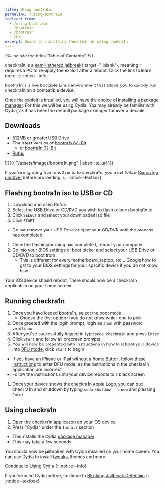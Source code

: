 ```yaml
---
title: Using bootra1n
permalink: /using-bootra1n
redirect_from:
  - /using-bootrain
  - /bootra1n
  - /bootrain
  - /br
excerpt: Guide to installing Checkra1n by using bootra1n
---
```

<link rel="shortcut icon" type="image/png" href="/assets/images/jb/checkra1n.png">

{% include toc title="Table of Contents" %}

checkra1n is a [semi-tethered jailbreak](/types-of-jailbreak#semi-tethered-jailbreaks){:target="_blank"}, meaning it requires a PC to re-apply the exploit after a reboot. Click the link to learn more.
{:.notice--info}

bootra1n is a live bootable Linux environment that allows you to quickly run checkra1n on a compatible device.

Once the exploit is installed, you will have the choice of installing a [package manager](faq#package-manager). For this we will be using Cydia. You may already be familiar with Cydia, as it has been the default package manager for over a decade.

## Downloads

- 512MB or greater USB Drive
- The latest version of [bootra1n 64-Bit](https://github.com/foxlet/bootra1n/releases/download/0.10.2/bootra1n-x86_64-0.10.2-20200526.iso)
    - or [bootra1n 32-Bit](https://github.com/foxlet/bootra1n/releases/download/0.10.2/bootra1n-i686-0.10.2-20200526.iso)
- [Rufus](https://rufus.ie/)

![]({{ "/assets/images/bootra1n.png" | absolute_url }})

If you're migrating from unc0ver to to checkra1n, you must follow [Removing unc0ver](removing-unc0ver) before proceeding.
{: .notice--textbox}

## Flashing bootra1n iso to USB or CD

1. Download and open Rufus
1. Select the USB Drive or CD/DVD you wish to flash or burn bootra1n to
1. Click `SELECT` and select your downloaded iso file
1. Click `START`
  - Do not remove your USB Drive or eject your CD/DVD until the process has completed
1. Once the flashing/burning has completed, reboot your computer
1. Go into your BIOS settings or boot picker and select your USB Drive or CD/DVD to boot from
    - This is different for every motherboard, laptop, etc... Google how to get to your BIOS settings for your specific device if you do not know how

Your iOS device should reboot. There should now be a checkra1n application on your home screen.

## Running checkra1n
1. Once you have loaded bootra1n, select the boot mode
    - Choose the first option if you do not know which one to pick
1. Once greeted with the login prompt, login as `anon` with password `voidlinux`
1. After you've successfully logged in type `sudo checkra1n` and press `Enter`
1. Click `Start` and follow all onscreen prompts
1. You will now be presented with instructions in how to reboot your device into [DFU mode](faq#dfu_mode), click `Start` to begin
  - If you have an iPhone or iPad without a Home Button, follow [these instructions](troubleshooting#iphonex_dfu) to enter DFU mode, as the instructions in the checkra1n application are incorrect
  - Follow the instructions until your device reboots to a black screen
1. Once your device shows the checkra1n Apple Logo, you can quit checkra1n and shutdown by typing `sudo shutdown -h now` and pressing `Enter`

## Using checkra1n

1. Open the checkra1n application on your iOS device
1. Press "Cydia" under the `Install` section
  - This installs the Cydia [package manager](faq#package-manager)
  - This may take a few seconds

You should now be jailbroken with Cydia installed on your home screen. You can use Cydia to install [tweaks](faq#tweaks), themes and more.

Continue to [Using Cydia](using-cydia)
{: .notice--info}

If you've used Cydia before, continue to [Blocking Jailbreak Detection](blocking-jailbreak-detection)
{: .notice--textbox}
